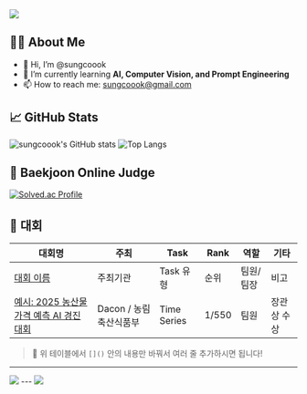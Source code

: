 <!-- 상단 배너 -->
<img src="https://capsule-render.vercel.app/api?type=waving&color=0:2ecc71,100:3498db&height=200&section=header&text=Welcome%20to%20sungcoook's%20GitHub!&fontSize=35" />

## 💁🏻 About Me

- 👋 Hi, I’m @sungcoook  
- 🌱 I’m currently learning **AI, Computer Vision, and Prompt Engineering**  
- 📫 How to reach me: [sungcoook@gmail.com](mailto:sungcoook@gmail.com)  



## 📈 GitHub Stats

![sungcoook's GitHub stats](https://github-readme-stats.vercel.app/api?username=sungcoook&show_icons=true&theme=dark)
![Top Langs](https://github-readme-stats.vercel.app/api/top-langs/?username=sungcoook&layout=compact&theme=dark)


## 🏅 Baekjoon Online Judge

[![Solved.ac Profile](http://mazassumnida.wtf/api/v2/generate_badge?boj=sungcoook)](https://solved.ac/sungcoook/)

## 🏅 대회

| 대회명 | 주최 | Task | Rank | 역할 | 기타 |
|--------|------|------|------|------|------|
| [대회 이름](https://대회링크) | 주최기관 | Task 유형 | 순위 | 팀원/팀장 | 비고 |
| [예시: 2025 농산물 가격 예측 AI 경진대회](https://dacon.io/competitions/official/123456/overview) | Dacon / 농림축산식품부 | Time Series | 1/550 | 팀원 | 장관상 수상 |

> 📌 위 테이블에서 `[]()` 안의 내용만 바꿔서 여러 줄 추가하시면 됩니다!

---

<!-- 하단 배너 -->
<img src="https://capsule-render.vercel.app/api?type=waving&color=0:3498db,100:2ecc71&height=100&section=footer&text=Thanks%20for%20visiting!&fontSize=20" />
---

<!-- 하단 배너 -->
<img src="https://capsule-render.vercel.app/api?type=waving&color=0:3498db,100:2ecc71&height=100&section=footer&text=Thanks%20for%20visiting!&fontSize=20" />

